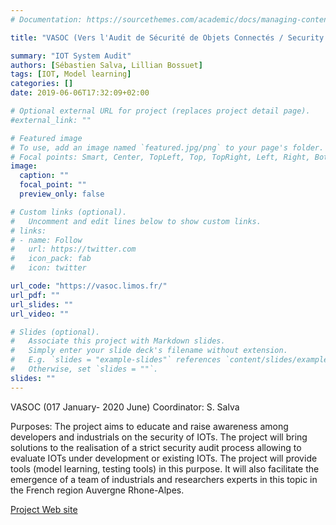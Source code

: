 ```yaml
---
# Documentation: https://sourcethemes.com/academic/docs/managing-content/

title: "VASOC (Vers l'Audit de Sécurité de Objets Connectés / Security Audit of IOTs)"

summary: "IOT System Audit"
authors: [Sébastien Salva, Lillian Bossuet]
tags: [IOT, Model learning]
categories: []
date: 2019-06-06T17:32:09+02:00

# Optional external URL for project (replaces project detail page).
#external_link: ""

# Featured image
# To use, add an image named `featured.jpg/png` to your page's folder.
# Focal points: Smart, Center, TopLeft, Top, TopRight, Left, Right, BottomLeft, Bottom, BottomRight.
image:
  caption: ""
  focal_point: ""
  preview_only: false

# Custom links (optional).
#   Uncomment and edit lines below to show custom links.
# links:
# - name: Follow
#   url: https://twitter.com
#   icon_pack: fab
#   icon: twitter

url_code: "https://vasoc.limos.fr/"
url_pdf: ""
url_slides: ""
url_video: ""

# Slides (optional).
#   Associate this project with Markdown slides.
#   Simply enter your slide deck's filename without extension.
#   E.g. `slides = "example-slides"` references `content/slides/example-slides.md`.
#   Otherwise, set `slides = ""`.
slides: ""
---
```

VASOC (017 January-  2020 June) Coordinator: S. Salva

Purposes: The project aims to educate and raise awareness among developers and industrials on the security of IOTs. The project will bring solutions to the realisation of a strict security audit process allowing to evaluate IOTs under development or existing IOTs. The project will provide tools (model learning, testing tools) in this purpose. It will also facilitate the emergence of a team of industrials and researchers experts in this topic in the French region Auvergne Rhone-Alpes.

[Project Web site](https://vasoc.limos.fr/)
